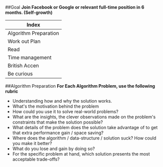 ##Goal
**Join Facebook or Google or relevant full-time position in 6 months. (Self-growth)**

|Index                | 
| -------------       |
|Algorithm Preparation| 
|Work out Plan        |
|Read                 |
|Time management      |
|British Accen        |
|Be curious           |


##Algorithm Preparation
**For Each Algorithm Problem, use the following rubric**
* Understanding how and why the solution works. 
* What's the motivation behind the problem
* How could you use it to solve real-world problems? 
* What are the insights, the clever observations made on the problem's constraints that make the solution possible? 
* What details of the problem does the solution take advantage of to get that extra performance gain / space saving? 
* Where does the algorithm / data-structure / solution suck? How could you make it better? 
* What do you lose and gain by doing so? 
* For the specific problem at hand, which solution presents the most acceptable trade-offs?
